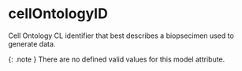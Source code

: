 # cellOntologyID
Cell Ontology CL identifier that best describes a biopsecimen used to generate data.


{: .note }
There are no defined valid values for this model attribute.
